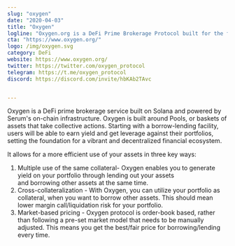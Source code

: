 ```yaml
---
slug: "oxygen"
date: "2020-04-03"
title: "Oxygen"
logline: "Oxygen.org is a DeFi Prime Brokerage Protocol built for the future to support hundreds of millions of people."
cta: "https://www.oxygen.org/"
logo: /img/oxygen.svg
category: DeFi
website: https://www.oxygen.org/
twitter: https://twitter.com/oxygen_protocol
telegram: https://t.me/oxygen_protocol
discord: https://discord.com/invite/hbKAb2TAvc


---
```


Oxygen is a DeFi prime brokerage service built on Solana and powered by Serum's on-chain infrastructure. Oxygen is built around Pools, or baskets of assets that take collective actions. Starting with a borrow-lending facility, users will be able to earn yield and get leverage against their portfolios, setting the foundation for a vibrant and decentralized financial ecosystem.

It allows for a more efficient use of your assets in three key ways:

1. Multiple use of the same collateral- Oxygen enables you to generate yield on your portfolio through lending out your assets  
   and borrowing other assets at the same time.
2. Cross-collateralization - With Oxygen, you can utilize your portfolio as collateral, when you want to borrow other 
   assets. This should mean lower margin call/liquidation risk for your portfolio.
3. Market-based pricing - Oxygen protocol is order-book based, rather than following a pre-set market model that needs to be 
   manually adjusted. This means you get the best/fair price for borrowing/lending every time.
